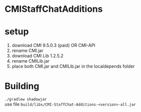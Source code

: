 # CMIStaffChatAdditions
# setup

1. download CMI 9.5.0.3 (paid) OR CMI-API
2. rename CMI.jar
3. download CMI Lib 1.2.5.2
4. rename CMILib.jar
5. place both CMI.jar and CMILib.jar in the localdepends folder

# Building
`./gradlew shadowjar`  
use file `build/libs/CMI-StaffChat-Additions-<version>-all.jar`
